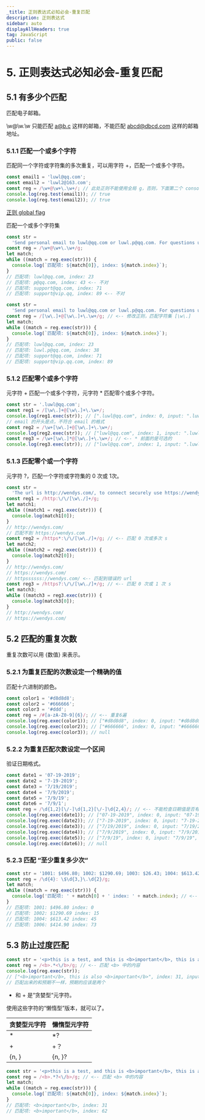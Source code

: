 ```yaml
---
_title: 正则表达式必知必会-重复匹配
description: 正则表达式
sidebar: auto
displayAllHeaders: true
tag: JavaScript
public: false
---
```


# 5. 正则表达式必知必会-重复匹配

## 5.1 有多少个匹配

匹配电子邮箱。

\w@\w\.\w 只能匹配 a@b.c 这样的邮箱，不能匹配 abcd@dbcd.com 这样的邮箱地址。

### 5.1.1 匹配一个或多个字符

匹配同一个字符或字符集的多次重复，可以用字符 +，匹配一个或多个字符。

```js
const email1 = 'luwl@qq.com';
const email2 = 'luwl2@163.com';
const reg = /\w+@\w+\.\w+/; // 此处正则不能使用全局 g，否则，下面第二个 console 打印出来是 false，参考下面
console.log(reg.test(email1)); // true
console.log(reg.test(email2)); // true
```

[正则 global flag](https://developer.mozilla.org/en-US/docs/Web/JavaScript/Reference/Global_Objects/RegExp/test#Using_test()_on_a_regex_with_the_global_flag)


匹配一个或多个字符集

```js
const str =
  'Send personal email to luwl@qq.com or luwl.p@qq.com. For questions use support@qq.com or support@vip.qq.com.';
const reg = /\w+@\w+\.\w+/g;
let match;
while ((match = reg.exec(str))) {
  console.log(`匹配项: ${match[0]}, index: ${match.index}`);
}
// 匹配项: luwl@qq.com, index: 23
// 匹配项: p@qq.com, index: 43 <-- 不对
// 匹配项: support@qq.com, index: 71
// 匹配项: support@vip.qq, index: 89 <-- 不对
```

```js
const str =
  'Send personal email to luwl@qq.com or luwl.p@qq.com. For questions use support@qq.com. If your message is urgent try support@vip.qq.com.';
const reg = /[\w\.]+@[\w\.]+\.\w+/g; // <-- 修改正则，匹配字符集 [\w\.]
let match;
while ((match = reg.exec(str))) {
  console.log(`匹配项: ${match[0]}, index: ${match.index}`);
}
// 匹配项: luwl@qq.com, index: 23
// 匹配项: luwl.p@qq.com, index: 38
// 匹配项: support@qq.com, index: 71
// 匹配项: support@vip.qq.com, index: 89
```

### 5.1.2 匹配零个或多个字符

元字符 + 匹配一个或多个字符，元字符 * 匹配零个或多个字符。

```js
const str = '.luwl@qq.com';
const reg1 = /[\w\.]+@[\w\.]+\.\w+/;
console.log(reg1.exec(str)); // [".luwl@qq.com", index: 0, input: ".luwl@qq.com", groups: undefined]
// email 的开头是点，不符合 email 的格式
const reg2 = /\w+[\w\.]+@[\w\.]+\.\w+/;
console.log(reg2.exec(str)); // ["luwl@qq.com", index: 1, input: ".luwl@qq.com", groups: undefined]
const reg3 = /\w+[\w\.]*@[\w\.]+\.\w+/; // <-- * 前面的是可选的
console.log(reg3.exec(str)); // ["luwl@qq.com", index: 1, input: ".luwl@qq.com", groups: undefined]
```

### 5.1.3 匹配零个或一个字符

元字符 ?，匹配一个字符或字符集的 0 次或 1次。

```js
const str =
  'The url is http://wendys.com/, to connect securely use https://wendys.com/ . This is a wrong url: httpssssss://wendys.com/ .';
const reg1 = /http:\/\/[\w\./]+/g;
let match1;
while ((match1 = reg1.exec(str))) {
  console.log(match1[0]);
}
// http://wendys.com/
// 匹配不到 https://wendys.com
const reg2 = /https*:\/\/[\w\./]+/g; // <-- 匹配 0 次或多次 s
let match2;
while ((match2 = reg2.exec(str))) {
  console.log(match2[0]);
}
// http://wendys.com/
// https://wendys.com/
// httpssssss://wendys.com/ <-- 匹配到错误的 url
const reg3 = /https?:\/\/[\w\./]+/g; // <-- 匹配 0 次或 1 次 s
let match3;
while ((match3 = reg3.exec(str))) {
  console.log(match3[0]);
}
// http://wendys.com/
// https://wendys.com/
```

## 5.2 匹配的重复次数

重复次数可以用 {数值} 来表示。

### 5.2.1 为重复匹配的次数设定一个精确的值

匹配十六进制的颜色。

```js
const color1 = '#d8d8d8';
const color2 = '#666666';
const color3 = '#ddd';
const reg = /#[a-zA-Z0-9]{6}/; // <-- 重复6遍
console.log(reg.exec(color1)); // ["#d8d8d8", index: 0, input: "#d8d8d8", groups: undefined]
console.log(reg.exec(color2)); // ["#666666", index: 0, input: "#666666", groups: undefined]
console.log(reg.exec(color3)); // null
```

### 5.2.2 为重复匹配次数设定一个区间

验证日期格式。

```js
const date1 = '07-19-2019';
const date2 = '7-19-2019';
const date3 = '7/19/2019';
const date4 = '7/9/2019';
const date5 = '7/9/19';
const date6 = '7/9/1';
const reg = /\d{1,2}[\/-]\d{1,2}[\/-]\d{2,4}/; // <-- 不能检查日期值是否有效，只能检查格式是否正确
console.log(reg.exec(date1)); // ["07-19-2019", index: 0, input: "07-19-2019", groups: undefined]
console.log(reg.exec(date2)); // ["7-19-2019", index: 0, input: "7-19-2019", groups: undefined]
console.log(reg.exec(date3)); // ["7/19/2019", index: 0, input: "7/19/2019", groups: undefined]
console.log(reg.exec(date4)); // ["7/9/2019", index: 0, input: "7/9/2019", groups: undefined]
console.log(reg.exec(date5)); // ["7/9/19", index: 0, input: "7/9/19", groups: undefined]
console.log(reg.exec(date6)); // null
```

### 5.2.3 匹配 “至少重复多少次“

```js
const str = '1001: $496.80; 1002: $1290.69; 1003: $26.43; 1004: $613.42; 1005: $7.61; 1006: $414.90; 1007: $25.00;';
const reg = /\d{4}: \$\d{3,}\.\d{2}/g;
let match;
while ((match = reg.exec(str))) {
  console.log('匹配项: ' + match[0] + ' index: ' + match.index); // <-- 找出金额大于等于100的
}
// 匹配项: 1001: $496.80 index: 0
// 匹配项: 1002: $1290.69 index: 15
// 匹配项: 1004: $613.42 index: 45
// 匹配项: 1006: $414.90 index: 73
```

## 5.3 防止过度匹配

```js
const str = '<p>this is a test, and this is <b>important</b>, this is also <b>important</b>.</p>';
const reg = /<b>.*<\/b>/g; // <-- 匹配 <b> 中的内容
console.log(reg.exec(str));
// ["<b>important</b>, this is also <b>important</b>", index: 31, input: "<p>this is a test, and this is <b>important</b>, this is also <b>important</b>.</p>", groups: undefined]
// 匹配出来的和预期不一样，预期的应该是两个
```

* 和 + 是“贪婪型“元字符。

使用这些字符的“懒惰型”版本，就可以了。

贪婪型元字符 | 懒惰型元字符
---        | ---
*          | *?
+          | +？
{n, }      | {n, }?


```js
const str = '<p>this is a test, and this is <b>important</b>, this is also <b>important</b>.</p>';
const reg = /<b>.*?<\/b>/g; // <-- 匹配 <b> 中的内容
let match;
while ((match = reg.exec(str))) {
  console.log(`匹配项: ${match[0]}, index: ${match.index}`);
}
// 匹配项: <b>important</b>, index: 31
// 匹配项: <b>important</b>, index: 62
```


